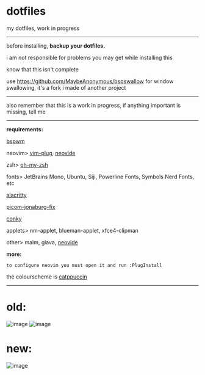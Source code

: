# dotfiles
my dotfiles, work in progress

---

before installing, **backup your dotfiles.**

i am not responsible for problems you may get while installing this

know that this isn't complete

use https://github.com/MaybeAnonymous/bspswallow for window swallowing, it's a fork i made of another project

---

also remember that this is a work in progress, if anything important is missing, tell me

---

**requirements:**

[bspwm](https://github.com/baskerville/bspwm)

neovim> [vim-plug](https://github.com/junegunn/vim-plug), [neovide](https://github.com/neovide/neovide)

zsh> [oh-my-zsh](https://ohmyz.sh)

fonts> JetBrains Mono, Ubuntu, Siji, Powerline Fonts, Symbols Nerd Fonts, etc

[alacritty](https://alacritty.org)

[picom-jonaburg-fix](https://github.com/Arian8j2/picom-jonaburg-fix)

[conky](https://github.com/brndnmtthws/conky)

applets> nm-applet, blueman-applet, xfce4-clipman

other> maim, glava, [neovide](neovide.io)

**more:**
```
to configure neovim you must open it and run :PlugInstall
```
the colourscheme is [catppuccin](https://github.com/catppuccin/catppuccin)

---

# old:
![image](https://user-images.githubusercontent.com/89218161/151670039-7f73b378-86e1-4bf6-8614-c3c0e583a8ac.png)
![image](https://user-images.githubusercontent.com/89218161/152176468-12eef94b-1d8e-4246-aed0-6792631148c5.png)

# new:
![image](https://user-images.githubusercontent.com/89218161/152261650-08855063-b4c5-48af-b51d-e1c4f642c4dc.png)



